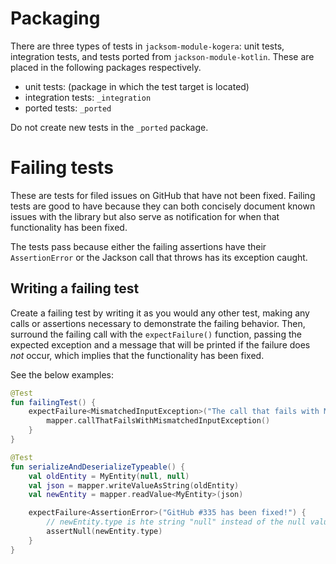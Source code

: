 # Packaging
There are three types of tests in `jacksom-module-kogera`: unit tests, integration tests, and tests ported from `jackson-module-kotlin`.
These are placed in the following packages respectively.

- unit tests: (package in which the test target is located)
- integration tests: `_integration`
- ported tests: `_ported`

Do not create new tests in the `_ported` package.

# Failing tests

These are tests for filed issues on GitHub that have not been fixed. Failing tests are good to
have because they can both concisely document known issues with the library but also serve as
notification for when that functionality has been fixed.

The tests pass because either the failing assertions have their `AssertionError` or the Jackson call
that throws has its exception caught.

## Writing a failing test

Create a failing test by writing it as you would any other test, making any calls or assertions
necessary to demonstrate the failing behavior.  Then, surround the failing call with the
`expectFailure()` function, passing the expected exception and a message that will be printed
if the failure does _not_ occur, which implies that the functionality has been fixed.

See the below examples:

```kotlin
@Test
fun failingTest() {
    expectFailure<MismatchedInputException>("The call that fails with MismatchedInputException has been fixed!") {
        mapper.callThatFailsWithMismatchedInputException()
    }
}
```

```kotlin
@Test
fun serializeAndDeserializeTypeable() {
    val oldEntity = MyEntity(null, null)
    val json = mapper.writeValueAsString(oldEntity)
    val newEntity = mapper.readValue<MyEntity>(json)

    expectFailure<AssertionError>("GitHub #335 has been fixed!") {
        // newEntity.type is hte string "null" instead of the null value
        assertNull(newEntity.type)
    }
}
```
